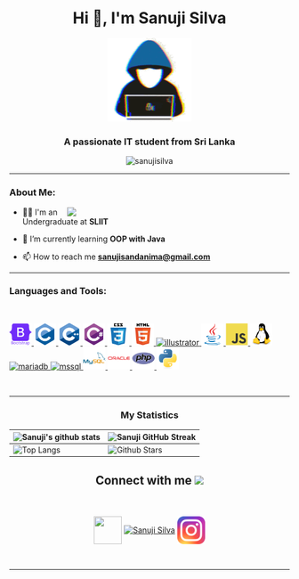 <h1 align="center">Hi 👋, I'm Sanuji Silva </h1>
<p align="center"><picture><img  src = "https://github.com/0xAbdulKhalid/0xAbdulKhalid/raw/main/assets/mdImages/about_me.gif" width = 150px></picture></p>
<h3 align="center">A passionate IT student from Sri Lanka</h3>

<p align="center"> <img src="https://komarev.com/ghpvc/?username=sanujisilva&label=Profile%20views&color=0e75b6&style=flat" alt="sanujisilva" /> </p>

---

<h3>About Me:</h3>

<picture> <img align="right" src="https://github.com/7oSkaaa/7oSkaaa/blob/main/Images/Right_Side.gif?raw=true" width = 400px></picture>



- 👩‍🎓 I'm an Undergraduate at **SLIIT**

- 🌱 I’m currently learning **OOP with Java**

- 📫 How to reach me **sanujisandanima@gmail.com**

---

<h3 align="left">Languages and Tools:</h3>
<br>
<p align="left"> <a href="https://getbootstrap.com" target="_blank" rel="noreferrer"> <img src="https://raw.githubusercontent.com/devicons/devicon/master/icons/bootstrap/bootstrap-plain-wordmark.svg" alt="bootstrap" width="40" height="40"/> </a> <a href="https://www.cprogramming.com/" target="_blank" rel="noreferrer"> <img src="https://raw.githubusercontent.com/devicons/devicon/master/icons/c/c-original.svg" alt="c" width="40" height="40"/> </a> <a href="https://www.w3schools.com/cpp/" target="_blank" rel="noreferrer"> <img src="https://raw.githubusercontent.com/devicons/devicon/master/icons/cplusplus/cplusplus-original.svg" alt="cplusplus" width="40" height="40"/> </a> <a href="https://www.w3schools.com/cs/" target="_blank" rel="noreferrer"> <img src="https://raw.githubusercontent.com/devicons/devicon/master/icons/csharp/csharp-original.svg" alt="csharp" width="40" height="40"/> </a> <a href="https://www.w3schools.com/css/" target="_blank" rel="noreferrer"> <img src="https://raw.githubusercontent.com/devicons/devicon/master/icons/css3/css3-original-wordmark.svg" alt="css3" width="40" height="40"/> </a> <a href="https://www.w3.org/html/" target="_blank" rel="noreferrer"> <img src="https://raw.githubusercontent.com/devicons/devicon/master/icons/html5/html5-original-wordmark.svg" alt="html5" width="40" height="40"/> </a> <a href="https://www.adobe.com/in/products/illustrator.html" target="_blank" rel="noreferrer"> <img src="https://www.vectorlogo.zone/logos/adobe_illustrator/adobe_illustrator-icon.svg" alt="illustrator" width="40" height="40"/> </a> <a href="https://www.java.com" target="_blank" rel="noreferrer"> <img src="https://raw.githubusercontent.com/devicons/devicon/master/icons/java/java-original.svg" alt="java" width="40" height="40"/> </a> <a href="https://developer.mozilla.org/en-US/docs/Web/JavaScript" target="_blank" rel="noreferrer"> <img src="https://raw.githubusercontent.com/devicons/devicon/master/icons/javascript/javascript-original.svg" alt="javascript" width="40" height="40"/> </a> <a href="https://www.linux.org/" target="_blank" rel="noreferrer"> <img src="https://raw.githubusercontent.com/devicons/devicon/master/icons/linux/linux-original.svg" alt="linux" width="40" height="40"/> </a> <a href="https://mariadb.org/" target="_blank" rel="noreferrer"> <img src="https://www.vectorlogo.zone/logos/mariadb/mariadb-icon.svg" alt="mariadb" width="40" height="40"/> </a> <a href="https://www.microsoft.com/en-us/sql-server" target="_blank" rel="noreferrer"> <img src="https://www.svgrepo.com/show/303229/microsoft-sql-server-logo.svg" alt="mssql" width="40" height="40"/> </a> <a href="https://www.mysql.com/" target="_blank" rel="noreferrer"> <img src="https://raw.githubusercontent.com/devicons/devicon/master/icons/mysql/mysql-original-wordmark.svg" alt="mysql" width="40" height="40"/> </a> <a href="https://www.oracle.com/" target="_blank" rel="noreferrer"> <img src="https://raw.githubusercontent.com/devicons/devicon/master/icons/oracle/oracle-original.svg" alt="oracle" width="40" height="40"/> </a> <a href="https:/w.php.net" target="_blank" rel="noreferrer"> <img src="https://raw.githubusercontent.com/devicons/devicon/master/icons/php/php-original.svg" alt="php" width="40" height="40"/> </a> <a href="https://www.python.org" target="_blank" rel="noreferrer"> <img src="https://raw.githubusercontent.com/devicons/devicon/master/icons/python/python-original.svg" alt="python" width="40" height="40"/> </a> </p>

<br>

---
<h3><p align="center">My Statistics</p></h3>

| ![Sanuji's github stats](https://github-readme-stats.vercel.app/api?username=SanujiSilva&show_icons=true&theme=tokyonight) | ![Sanuji GitHub Streak](https://github-readme-streak-stats.herokuapp.com/?user=SanujiSilva&theme=tokyonight) |
| --- | --- |
| ![Top Langs](https://github-readme-stats.vercel.app/api/top-langs/?username=SanujiSilva&theme=tokyonight) | ![Github Stars](https://github-readme-stats.vercel.app/api?username=SanujiSilva&show_icons=true&locale=en&count_private=true&hide_rank=true&custom_title=My%20GitHub%20Stats&disable_animations=true&theme=tokyonight) |

</p>  

<h2> <p align="center">Connect with me <img src='https://raw.githubusercontent.com/ShahriarShafin/ShahriarShafin/main/Assets/handshake.gif' width="100px"></p> </h2>
<br>
<p align="center">
<a href = 'https://www.linkedin.com/in/sanuji-silva-a15328250'> <img height="50" width="50" align= 'center' src="https://raw.githubusercontent.com/rahulbanerjee26/githubAboutMeGenerator/main/icons/linked-in-alt.svg"/></a> 
<a href="https://web.facebook.com/profile.php?id=100086501894477" target="blank"><img align="center" src="https://raw.githubusercontent.com/rahuldkjain/github-profile-readme-generator/master/src/images/icons/Social/facebook.svg" alt="Sanuji Silva" height="50" width="50" /></a>
<a href="https://www.instagram.com/sanuji_silva/" target="blank"><img align="center" src="https://github.com/tandpfun/skill-icons/blob/main/icons/Instagram.svg" alt="sanuji_silva" height="50" width="50" /></a>
</p>

  
<br>

---

